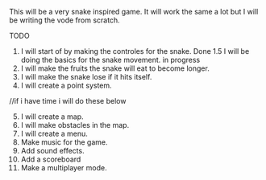 This will be a very snake inspired game. It will work the same a lot but I will be writing the vode from scratch.

TODO
1. I will start of by making the controles for the snake. Done
1.5 I will be doing the basics for the snake movement. in progress
2. I will make the fruits the snake will eat to become longer.
3. I will make the snake lose if it hits itself.
4. I will create a point system.

//if i have time i will do these below

5. I will create a map.
6. I will make obstacles in the map.
7. I will create a menu.
8. Make music for the game. 
9. Add sound effects. 
10. Add a scoreboard
11. Make a multiplayer mode. 